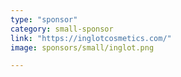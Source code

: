 ```yaml
---
type: "sponsor"
category: small-sponsor
link: "https://inglotcosmetics.com/"
image: sponsors/small/inglot.png

---
```

